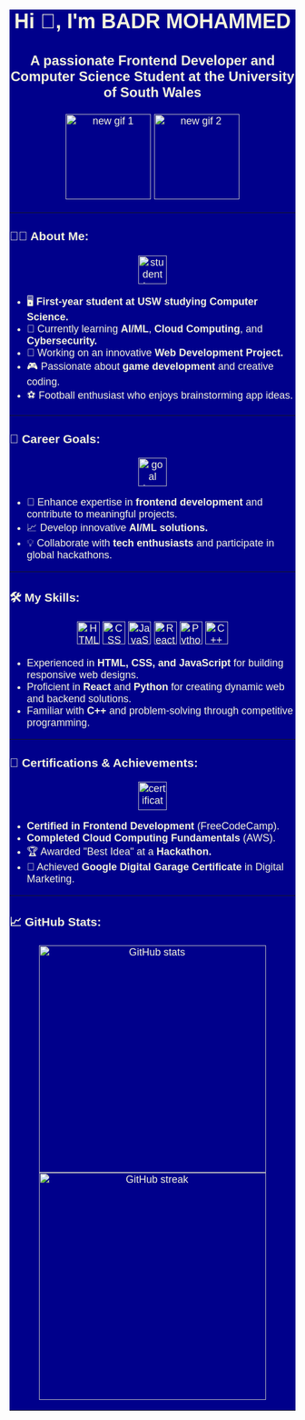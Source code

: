 <div style="background-color: #00008B; color: #F5F5DC; font-family: Arial, sans-serif; font-size: 18px;">

<h1 align="center" style="color: #F5F5DC; font-size: 36px;">Hi 👋, I'm BADR MOHAMMED</h1>
<h3 align="center" style="color: #F5F5DC; font-size: 24px;">
  A passionate Frontend Developer and Computer Science Student at the University of South Wales
</h3>

<!-- Add new GIFs after introduction -->
<p align="center">
  <img src="https://media.giphy.com/media/13HgwGsXF0aiGY/giphy.gif" alt="new gif 1" width="150" height="150" />
  <img src="https://media.giphy.com/media/3o7abKhOpu0NwenH3O/giphy.gif" alt="new gif 2" width="150" height="150" />
</p>

---

### 👨‍💻 About Me:
<p align="center">
  <img src="https://img.icons8.com/color/96/F5F5DC/student-center.png" alt="student icon" width="50" height="50" />
</p>

- 🖥️ **First-year student at USW studying Computer Science.**  
- 🌱 Currently learning **AI/ML**, **Cloud Computing**, and **Cybersecurity.**  
- 🔭 Working on an innovative **Web Development Project.**  
- 🎮 Passionate about **game development** and creative coding.  
- ⚽ Football enthusiast who enjoys brainstorming app ideas.  

---

### 🎯 Career Goals:
<p align="center">
  <img src="https://img.icons8.com/color/96/F5F5DC/goal.png" alt="goal icon" width="50" height="50" />
</p>

- 💼 Enhance expertise in **frontend development** and contribute to meaningful projects.  
- 📈 Develop innovative **AI/ML solutions.**  
- 💡 Collaborate with **tech enthusiasts** and participate in global hackathons.  

---

### 🛠️ My Skills:
<p align="center">
  <!-- Row of icons -->
  <img src="https://img.icons8.com/fluency/48/F5F5DC/html-5.png" alt="HTML" width="40" height="40" />
  <img src="https://img.icons8.com/fluency/48/F5F5DC/css3.png" alt="CSS" width="40" height="40" />
  <img src="https://img.icons8.com/fluency/48/F5F5DC/javascript.png" alt="JavaScript" width="40" height="40" />
  <img src="https://img.icons8.com/fluency/48/F5F5DC/react.png" alt="React" width="40" height="40" />
  <img src="https://img.icons8.com/fluency/48/F5F5DC/python.png" alt="Python" width="40" height="40" />
  <img src="https://img.icons8.com/fluency/48/F5F5DC/c-plus-plus-logo.png" alt="C++" width="40" height="40" />
</p>

- Experienced in **HTML, CSS, and JavaScript** for building responsive web designs.  
- Proficient in **React** and **Python** for creating dynamic web and backend solutions.  
- Familiar with **C++** and problem-solving through competitive programming.  

---

### 📜 Certifications & Achievements:
<p align="center">
  <img src="https://img.icons8.com/fluency/96/F5F5DC/certificate.png" alt="certificate icon" width="50" height="50" />
</p>

- **Certified in Frontend Development** (FreeCodeCamp).  
- **Completed Cloud Computing Fundamentals** (AWS).  
- 🏆 Awarded "Best Idea" at a **Hackathon.**  
- 📜 Achieved **Google Digital Garage Certificate** in Digital Marketing.  

---

### 📈 GitHub Stats:
<p align="center">
  <img src="https://github-readme-stats.vercel.app/api?username=badur2213&show_icons=true&theme=radical" alt="GitHub stats" width="400" />
  <img src="https://github-readme-streak-stats.herokuapp.com/?user=badur2213&theme=radical" alt="GitHub streak" width="400" />
</p>

---

</div>
